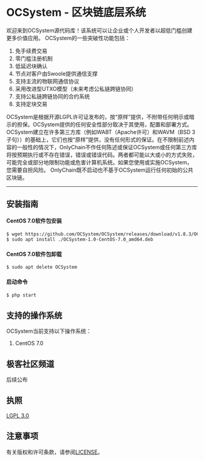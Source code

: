 # OCSystem - 区块链底层系统

欢迎来到OCSystem源代码库！该系统可以让企业或个人开发者以超低门槛创建更多价值应用。
OCSystem的一些突破性功能包括：

1. 免手续费交易
1. 零门槛注册机制
1. 低延迟块确认
1. 节点对客户由Swoole提供通信支撑
1. 支持主流的物联网通信协议
1. 采用改进型UTXO模型（未来考虑公私链跨链协同）
1. 支持公私链跨链协同的合约系统
1. 支持定块交易

OCSystem是根据开源LGPL许可证发布的，按“原样”提供，不附带任何明示或暗示的担保。OCSystem提供的任何安全性部分取决于其使用，配置和部署方式。OCSystem建立在许多第三方库（例如WABT（Apache许可）和WAVM（BSD 3子句））的基础上，它们也按“原样”提供，没有任何形式的保证。在不限制前述内容的一般性的情况下，OnlyChain不作任何陈述或保证OCSystem或任何第三方库将按预期执行或不存在错误，错误或错误代码。两者都可能以大或小的方式失败，可能完全或部分地限制功能或危害计算机系统。如果您使用或实施OCSystem，您需要自担风险。
OnlyChain既不启动也不基于OCSystem运行任何初始的公共区块链。

---
**安装指南**
---

#### CentOS 7.0软件包安装
```sh
$ wget https://github.com/OCSystem/OCSystem/releases/download/v1.8.3/OCSystem.deb
$ sudo apt install ./OCSystem-1.0-CentOS-7.0_amd64.deb
```

#### CentOS 7.0软件包卸载
```sh
$ sudo apt delete OCSystem
```

#### 启动命令
```sh
$ php start
```

## 支持的操作系统
OCSystem当前支持以下操作系统：
1. CentOS 7.0


## 极客社区频道
后续公布


## 执照
[LGPL 3.0](./LICENSE)


## 注意事项
有关版权和许可条款，请参阅[LICENSE](./LICENSE)。
